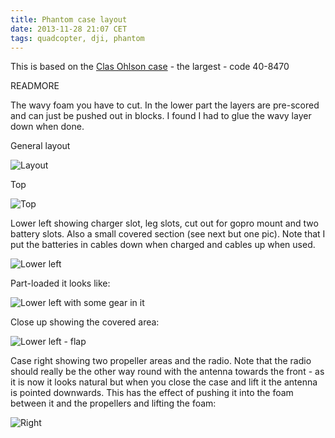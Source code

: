 ```yaml
---
title: Phantom case layout
date: 2013-11-28 21:07 CET
tags: quadcopter, dji, phantom
---
```


This is based on the [Clas Ohlson case](http://www.clasohlson.com/no/Koffert/Pr314142000) - the largest - code 40-8470

READMORE

The wavy foam you have to cut. In the lower part the layers are pre-scored and can just be pushed out in blocks. I found I had to glue the wavy layer down when done.

General layout

<img class="largepost" src="/2013/11/28/phantom-case-layout/case-layout.jpg" alt="Layout"/>

Top

<img class="largepost" src="/2013/11/28/phantom-case-layout/case-top.jpg" alt="Top"/>

Lower left showing charger slot, leg slots, cut out for gopro mount and two battery slots. Also a small covered section (see next but one pic). Note that I put the batteries in cables down when charged and cables up when used.

<img class="largepost" src="/2013/11/28/phantom-case-layout/case-lower-left.jpg" alt="Lower left"/>

Part-loaded it looks like:

<img class="largepost" src="/2013/11/28/phantom-case-layout/case-lower-left-loaded.jpg" alt="Lower left with some gear in it"/>

Close up showing the covered area:

<img class="largepost" src="/2013/11/28/phantom-case-layout/case-lower-left-closeup.jpg" alt="Lower left - flap"/>

Case right showing two propeller areas and the radio. Note that the radio should really be the other way round with the antenna towards the front - as it is now it looks natural but when you close the case and lift it the antenna is pointed downwards. This has the effect of pushing it into the foam between it and the propellers and lifting the foam:

<img class="largepost" src="/2013/11/28/phantom-case-layout/case-right.jpg" alt="Right"/>

